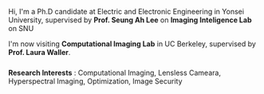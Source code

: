 Hi, I'm a Ph.D candidate at Electric and Electronic Engineering in Yonsei University,
supervised by **Prof. Seung Ah Lee** on **Imaging Inteligence Lab** on SNU

I'm now visiting **Computational Imaging Lab** in UC Berkeley, supervised by **Prof. Laura Waller**.

<div style="margin-top: 1.5rem;"></div>  <!-- 2rem 만큼 공간 생성 -->

**Research Interests** : Computational Imaging, Lensless Cameara, Hyperspectral Imaging, Optimization, Image Security


<!-- &nbsp;&nbsp; -->